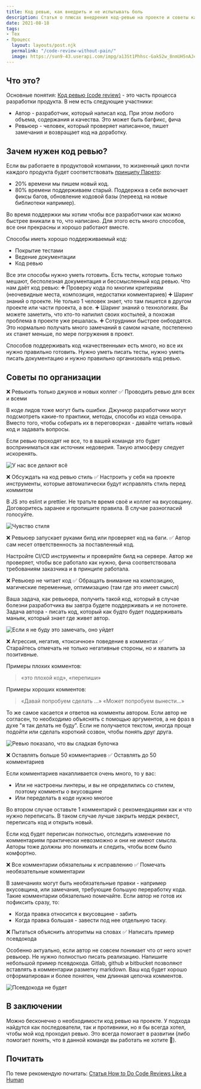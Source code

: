 ```yaml
---
title: Код ревью, как внедрить и не испытывать боль
description: Статья о плюсах внедрения код-ревью на проекте и советы как его лучше реализовать.
date: 2021-08-18
tags:
- Тех
- Процесс
  layout: layouts/post.njk
  permalink: "/code-review-without-pain/"
  image: https://sun9-43.userapi.com/impg/a13St1Phhsc-Gak52w_8nmUH5nAJcyAiaZ5OTQ/hX97JVazcLw.jpg?size=640x360&quality=96&sign=b2646a6194c54f1bf3a88ebf32ec63e8&type=album
---
```

## Что это?

Основные понятия:
[Код ревью (code review)](https://ru.wikipedia.org/wiki/%D0%9F%D1%80%D0%BE%D1%81%D0%BC%D0%BE%D1%82%D1%80_%D0%BA%D0%BE%D0%B4%D0%B0) - это часть процесса разработки продукта. В нем есть следующие участники:

- Автор - разработчик, который написал код. При этом любого объема, содержания и качества. Это может быть багфикс, фича
- Ревьюер - человек, который проверяет написанное, пишет замечания и возвращает код на доработку.
## Зачем нужен код ревью?

Если вы работаете в продуктовой компании, то жизненный цикл почти каждого продукта будет соответствовать [принципу Парето](https://ru.wikipedia.org/wiki/%D0%97%D0%B0%D0%BA%D0%BE%D0%BD_%D0%9F%D0%B0%D1%80%D0%B5%D1%82%D0%BE):

- 20% времени мы пишем новый код.
- 80% времени поддерживаем старый. Поддержка в себя включает фиксы багов, обновление кодовой базы (переезд на новые библиотеки например).

Во время поддержки мы хотим чтобы все разработчики как можно быстрее вникали в то, что написано. Для этого есть много способов, все они прекрасны и хорошо работают вместе.

Способы иметь хорошо поддерживаемый код:

- Покрытие тестами
- Ведение документации
- Код ревью

Все эти способы нужно уметь готовить. Есть тесты, которые только мешают, бесполезная документация и бессмысленный код ревью.
Что нам даёт код ревью:
➕ Проверку кода по многим критериям (неочевидные места, композиция, недостатки комментариев)
➕ Шаринг знаний о проекте. Не только 1 человек знает, что там пишется в другом проекте или части проекта, а все.
➕ Шаринг знаний о технологиях. Вы можете заметить, что кто-то напилил своих костылей, а похожая проблема в проекте уже решалась.
➕ Сотрудники быстрее онбордятся. Это нормально получать много замечаний в самом начале, постепенно их станет меньше, по мере погружения в проект.

Способов поддерживать код «качественным» есть много, но все их нужно правильно готовить. Нужно уметь писать тесты, нужно уметь писать документацию и нужно правильно организовать код ревью.

## Советы по организации

❌ Ревьюить только джунов и новых коллег
✅ Проводить ревью для всех и всеми

В коде лидов тоже могут быть ошибки. Джуниор разработчики могут подсмотреть какие-то практики, методы, способы из кода сеньора. Вместо того, чтобы собирать их в переговорках - давайте читать новый код и задавать вопросы.

Если ревью проходят не все, то в вашей команде это будет восприниматься как источник недоверия. Такую атмосферу следует искоренять.

![У нас все делают всё](https://paper-attachments.dropbox.com/s_2F609ACD82D75F4A8DC0E50DFFEE216D00CD5915FEFA922E5E1FCCFDA5A0BE1A_1629225737873_++.png)


❌ Обсуждать на код ревью стиль
✅ Настроить у себя на проекте инструменты, которые автоматически будут исправлять стиль перед коммитом

В JS это eslint и prettier. Не тратьте время своё и коллег на вкусовщину. Договоритесь заранее и пропишите правила. В случае разногласий голосуйте.

![Чувство стиля](https://paper-attachments.dropbox.com/s_2F609ACD82D75F4A8DC0E50DFFEE216D00CD5915FEFA922E5E1FCCFDA5A0BE1A_1629225760479_+.jpeg)


❌ Ревьюер запускает руками билд или проверяет код на баги.
✅ Автор сам несет ответственность за поставленный код.

Настройте CI/CD инструменты и проверяйте билд на сервере. Автор же проверяет, чтобы все работало как нужно, фича соответствовала требованиям заказчика и в принципе работала.

❌ Ревьюер не читает код
✅ Обращать внимание на композицию, магические переменные, оптимизацию (там где это имеет смысл)

Ваша задача, как ревьюера, получить такой код, который в случае болезни разработчика вы завтра будете поддерживать и не потонете. Задача автора - писать код, который как будто будет поддерживать маньяк, который знает где живет автор.

![Если я не буду это замечать, оно уйдет](https://paper-attachments.dropbox.com/s_2F609ACD82D75F4A8DC0E50DFFEE216D00CD5915FEFA922E5E1FCCFDA5A0BE1A_1629225778862_4b6799e20a115d32aa3ae2439679c79d.png)


❌ Агрессия, негатив, «токсичное» поведение в комментах
✅ Старайтесь отмечать не только негативные стороны, но и хвалить за позитивные.

Примеры плохих комментов:

> «это плохой код», «перепиши»

Примеры хороших комментов:

> «Давай попробуем сделать …» «Может попробуем вынести…»

То же самое касается и ответов на комменты автором. Если автор не согласен, то необходимо объяснять с помощью аргументов, а не фраз в духе "я так делать не буду". Если не получается текстом, иногда проще подойти или сделать короткий созвон, чтобы понять друг друга.

![Ревью показало, что вы сладкая булочка](https://paper-attachments.dropbox.com/s_2F609ACD82D75F4A8DC0E50DFFEE216D00CD5915FEFA922E5E1FCCFDA5A0BE1A_1629225808297_-----5188107.jpeg)


❌ Оставлять больше 50 комментариев
✅ Оставлять до 50 комментариев

Если комментариев накапливается очень много, то у вас:

- Или не настроены линтеры, и вы не определились со стилем, поэтому комменты о вкусовщине
- Или переделать в коде нужно многое

Во втором случае оставьте 1 комментарий с рекомендациями как и что нужно переписать. В таком случае лучше закрыть мердж реквест, переписать код и открыть новый.

Если код будет переписан полностью, отследить изменение по комментариям практически невозможно и они не имеют смысла. Авторы тоже должны это понимать и следить, чтобы всем было комфортно.

❌ Все комментарии обязательны к исправлению
✅ Помечать необязательные комментарии

В замечаниях могут быть необязательные правки - например вкусовщина, или замечания, требующие большую переработку кода. Такие комментарии обязательно помечайте. Если автор не готов их пофиксить сразу, то:

- Когда правка относится к вкусовщине - забить
- Когда правка большая - завести под нее отдельную таску.

❌ Пытаться объяснить алгоритмы на словах
✅ Написать пример псевдокода

Особенно актуально, если автор не совсем понимает что от него хочет ревьюер. Не нужно полностью писать реализацию. Напишите небольшой пример псевдокода. Gitlab, github и bitbucket позволяют вставлять в комментарии разметку markdown. Ваш код будет хорошо отформатирован и более понятен, чем длинная цепочка комментов.

![Псевдокода не будет](https://paper-attachments.dropbox.com/s_2F609ACD82D75F4A8DC0E50DFFEE216D00CD5915FEFA922E5E1FCCFDA5A0BE1A_1629225834194_++.jpeg)



## В заключении

Можно бесконечно о необходимости код ревью на проекте. У подхода найдутся как последователи, так и противники, но я бы всегда хотел, чтобы мой код проходил ревью. Это всегда помогает в развитии (либо помогает понять, что в данной команде вы работать не хотите 🙂).


## Почитать

По теме рекомендую почитать:
[Статья How to Do Code Reviews Like a Human](https://mtlynch.io/human-code-reviews-1/)

